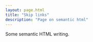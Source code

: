 ```yaml
---
layout: page.html
title: "Skip links"
description: "Page on semantic html"
---
```


Some semantic HTML writing.
